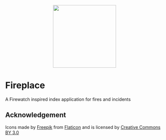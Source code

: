 <p align="center">
<img src="http://image0.flaticon.com/icons/svg/123/123452.svg" height="200"/>
</p>

# Fireplace
A Firewatch inspired index application for fires and  incidents


Acknowledgement
-------------

Icons made by [Freepik](http://www.freepik.com) from [Flaticon](http://www.flaticon.com) and is licensed by [Creative Commons BY 3.0](http://creativecommons.org/licenses/by/3.0/)
